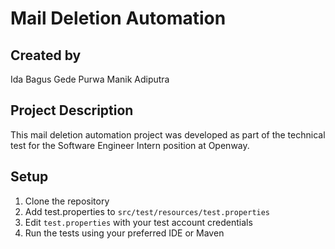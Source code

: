 # Mail Deletion Automation

## Created by
Ida Bagus Gede Purwa Manik Adiputra

## Project Description
This mail deletion automation project was developed as part of the technical test for the Software Engineer Intern position at Openway.

## Setup
1. Clone the repository
2. Add test.properties to `src/test/resources/test.properties`
3. Edit `test.properties` with your test account credentials
4. Run the tests using your preferred IDE or Maven
